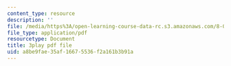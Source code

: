 ```yaml
---
content_type: resource
description: ''
file: /media/https%3A/open-learning-course-data-rc.s3.amazonaws.com/8-04-quantum-physics-i-spring-2016/a8be9fae35af16675536f2a161b3b91a_7euh_iwzSGo.pdf
file_type: application/pdf
resourcetype: Document
title: 3play pdf file
uid: a8be9fae-35af-1667-5536-f2a161b3b91a
---
```

